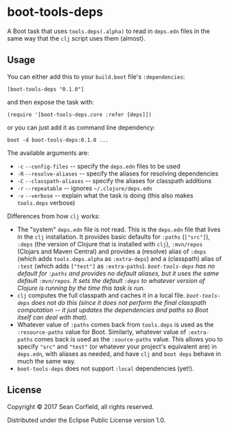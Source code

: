 # boot-tools-deps

A Boot task that uses `tools.deps(.alpha)` to read in `deps.edn` files in the same way that the `clj` script uses them (almost).

## Usage

You can either add this to your `build.boot` file's `:dependencies`:

    [boot-tools-deps "0.1.0"]

and then expose the task with:

    (require '[boot-tools-deps.core :refer [deps]])

or you can just add it as command line dependency:

    boot -d boot-tools-deps:0.1.0 ...

The available arguments are:

* `-c` `--config-files` -- specify the `deps.edn` files to be used
* `-R` `--resolve-aliases` -- specify the aliases for resolving dependencies
* `-C` `--classpath-aliases` -- specify the aliases for classpath additions
* `-r` `--repeatable` -- ignores `~/.clojure/deps.edn`
* `-v` `--verbose` -- explain what the task is doing (this also makes `tools.deps` verbose)

Differences from how `clj` works:

* The "system" `deps.edn` file is not read. This is the `deps.edn` file that lives in the `clj` installation. It provides basic defaults for `:paths` (`["src"]`), `:deps` (the version of Clojure that is installed with `clj`), `:mvn/repos` (Clojars and Maven Central) and provides a (resolve) alias of `:deps` (which adds `tools.deps.alpha` as `:extra-deps`) and a (classpath) alias of `:test` (which adds `["test"]` as `:extra-paths`). _`boot-tools-deps` has no default for `:paths` and provides no default aliases, but it uses the same default `:mvn/repos`. It sets the default `:deps` to whatever version of Clojure is running by the time this task is run._
* `clj` computes the full classpath and caches it in a local file. _`boot-tools-deps` does not do this (since it does not perform the final classpath computation -- it just updates the dependencies and paths so Boot itself can deal with that)._
* Whatever value of `:paths` comes back from `tools.deps` is used as the `:resource-paths` value for Boot. Similarly, whatever value of `:extra-paths` comes back is used as the `:source-paths` value. This allows you to specify `"src"` and `"test"` (or whatever your project's equivalent are) in `deps.edn`, with aliases as needed, and have `clj` and `boot deps` behave in much the same way.
* `boot-tools-deps` does not support `:local` dependencies (yet!).

## License

Copyright © 2017 Sean Corfield, all rights reserved.

Distributed under the Eclipse Public License version 1.0.
